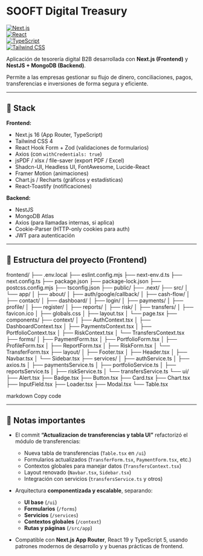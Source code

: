 # SOOFT Digital Treasury

[![Next.js](https://img.shields.io/badge/Next.js-16.0.1-black?logo=next.js)](https://nextjs.org/)  
[![React](https://img.shields.io/badge/React-19.2.0-blue?logo=react)](https://reactjs.org/)  
[![TypeScript](https://img.shields.io/badge/TypeScript-5-blue?logo=typescript)](https://www.typescriptlang.org/)  
[![Tailwind CSS](https://img.shields.io/badge/Tailwind%20CSS-4-green?logo=tailwind-css)](https://tailwindcss.com/)

Aplicación de tesorería digital B2B desarrollada con **Next.js (Frontend)** y **NestJS + MongoDB (Backend)**.  

Permite a las empresas gestionar su flujo de dinero, conciliaciones, pagos, transferencias e inversiones de forma segura y eficiente.

---

## 📌 Stack

**Frontend:**
- Next.js 16 (App Router, TypeScript)  
- Tailwind CSS 4  
- React Hook Form + Zod (validaciones de formularios)  
- Axios (con `withCredentials: true`)  
- jsPDF / xlsx / file-saver (export PDF / Excel)  
- Shadcn-UI, Headless UI, FontAwesome, Lucide-React  
- Framer Motion (animaciones)  
- Chart.js / Recharts (gráficos y estadísticas)  
- React-Toastify (notificaciones)

**Backend:**
- NestJS  
- MongoDB Atlas  
- Axios (para llamadas internas, si aplica)  
- Cookie-Parser (HTTP-only cookies para auth)  
- JWT para autenticación

---

## 📁 Estructura del proyecto (Frontend)

frontend/
├── .env.local
├── eslint.config.mjs
├── next-env.d.ts
├── next.config.ts
├── package.json
├── package-lock.json
├── postcss.config.mjs
├── tsconfig.json
├── public/
├── .next/
├── src/
│ └── app/
│ ├── about/
│ ├── auth/google/callback/
│ ├── cash-flow/
│ ├── contact/
│ ├── dashboard/
│ ├── login/
│ ├── payments/
│ ├── profile/
│ ├── register/
│ ├── reports/
│ ├── risk/
│ ├── transfers/
│ ├── favicon.ico
│ ├── globals.css
│ ├── layout.tsx
│ └── page.tsx
├── components/
├── context/
│ ├── AuthContext.tsx
│ ├── DashboardContext.tsx
│ ├── PaymentsContext.tsx
│ ├── PortfolioContext.tsx
│ ├── RiskContext.tsx
│ └── TransfersContext.tsx
├── forms/
│ ├── PaymentForm.tsx
│ ├── PortfolioForm.tsx
│ ├── ProfileForm.tsx
│ ├── ReportForm.tsx
│ ├── RiskForm.tsx
│ └── TransferForm.tsx
├── layout/
│ ├── Footer.tsx
│ ├── Header.tsx
│ ├── Navbar.tsx
│ └── Sidebar.tsx
├── services/
│ ├── authService.ts
│ ├── axios.ts
│ ├── paymentsService.ts
│ ├── portfolioService.ts
│ ├── reportsService.ts
│ ├── riskService.ts
│ └── transfersService.ts
└── ui/
├── Alert.tsx
├── Badge.tsx
├── Button.tsx
├── Card.tsx
├── Chart.tsx
├── InputField.tsx
├── Loader.tsx
├── Modal.tsx
└── Table.tsx

markdown
Copy code

---

## 📝 Notas importantes

- El commit **“Actualizacion de transferencias y tabla UI”** refactorizó el módulo de transferencias:  
  - Nueva tabla de transferencias (`Table.tsx` en `/ui`)  
  - Formularios actualizados (`TransferForm.tsx`, `PaymentForm.tsx`, etc.)  
  - Contextos globales para manejar datos (`TransfersContext.tsx`)  
  - Layout renovado (`Navbar.tsx`, `Sidebar.tsx`)  
  - Integración con servicios (`transfersService.ts` y otros)

- Arquitectura **componentizada y escalable**, separando:  
  - **UI base** (`/ui`)  
  - **Formularios** (`/forms`)  
  - **Servicios** (`/services`)  
  - **Contextos globales** (`/context`)  
  - **Rutas y páginas** (`/src/app`)  

- Compatible con **Next.js App Router**, React 19 y TypeScript 5, usando patrones modernos de desarrollo y  y buenas prácticas de frontend.